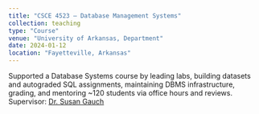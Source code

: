 ```yaml
---
title: "CSCE 4523 – Database Management Systems"
collection: teaching
type: "Course"
venue: "University of Arkansas, Department"
date: 2024-01-12
location: "Fayetteville, Arkansas"
---
```



Supported a Database Systems course by leading labs, building datasets and autograded SQL assignments, maintaining DBMS infrastructure, grading, and mentoring ~120 students via office hours and reviews. Supervisor: [Dr. Susan Gauch](https://csce.uark.edu/~sgauch/)